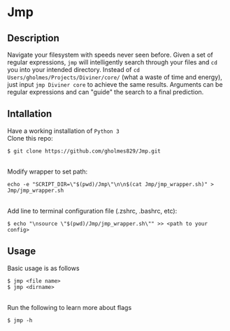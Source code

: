 # Jmp

## Description
Navigate your filesystem with speeds never seen before. Given a set of regular expressions, `jmp` will intelligently search through your files and `cd` you into your intended directory. Instead of `cd Users/gholmes/Projects/Diviner/core/` (what a waste of time and energy), just input `jmp Diviner core` to achieve the same results. Arguments can be regular expressions and can "guide" the search to a final prediction.

## Intallation
Have a working installation of `Python 3`
\
Clone this repo:
```
$ git clone https://github.com/gholmes829/Jmp.git
```
\
Modify wrapper to set path:
```
echo -e "SCRIPT_DIR=\"$(pwd)/Jmp\"\n\n$(cat Jmp/jmp_wrapper.sh)" > Jmp/jmp_wrapper.sh
```
\
Add line to terminal configuration file (.zshrc, .bashrc, etc):
```
$ echo "\nsource \"$(pwd)/Jmp/jmp_wrapper.sh\"" >> <path to your config>
```

## Usage
Basic usage is as follows
```
$ jmp <file name>
$ jmp <dirname>
```
\
Run the following to learn more about flags
```
$ jmp -h
```
